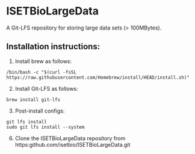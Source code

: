 # ISETBioLargeData

A Git-LFS repository for storing large data sets (> 100MBytes).

## Installation instructions:

1. Install brew as follows:
```
/bin/bash -c "$(curl -fsSL https://raw.githubusercontent.com/Homebrew/install/HEAD/install.sh)"
```

2. Install Git-LFS as follows:
```
brew install git-lfs
```

3. Post-install configs:
```
git lfs install 
sudo git lfs install --system
```

6. Clone the ISETBioLargeData repository from https:github.com/isetbio/ISETBioLargeData.git


